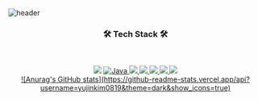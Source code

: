 <br>

![header](https://capsule-render.vercel.app/api?type=waving&color=auto&height=300&section=header&text=kim%20ujin&fontSize=90)

<h3 align="center"><b>🛠 Tech Stack 🛠</b></h3></br>
<p align="center">
<img src="https://img.shields.io/badge/HTML5-E34F26?style=flat-square&logo=HTML5&logoColor=white"/>
<a href="" target="_blank"><img alt="Java" src="https://img.shields.io/badge/java-%23ED8B00.svg?&style=flat-square&logo=java&logoColor=white"/>
<img src="https://img.shields.io/badge/JavaScript-F7DF1E?style=flat-square&logo=JavaScript&logoColor=white"/>
<img src="https://img.shields.io/badge/Android-3DDC84?style=flat-square&logo=Android&logoColor=white"/>
<img src="https://img.shields.io/badge/CSS3-1572B6?style=flat-square&logo=CSS3&logoColor=white"/>
<img src="https://img.shields.io/badge/c++-00599C?style=flat-square&logo=c%2B%2B&logoColor=white"/>
<img src="https://img.shields.io/badge/MySQL-4479A1?style=flat-square&logo=MySQL&logoColor=white"/> 
<br/>
![Anurag's GitHub stats](https://github-readme-stats.vercel.app/api?username=yujinkim0819&theme=dark&show_icons=true)
